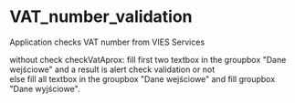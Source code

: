 # VAT_number_validation
Application checks VAT number from VIES Services

without check checkVatAprox: fill first two textbox in the groupbox "Dane wejściowe" and a result is alert check validation or not <br>
else fill all textbox in the groupbox "Dane wejściowe" and fill groupbox "Dane wyjściowe".

